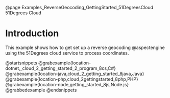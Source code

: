 @page Examples_ReverseGeocoding_GettingStarted_51DegreesCloud 51Degrees Cloud

# Introduction

This example shows how to get set up a reverse geocoding @aspectengine using the
51Degrees cloud service to process coordinates.

@startsnippets
@grabexample{location-dotnet,_cloud_2_getting_started_2_program_8cs,C#}
@grabexample{location-java,cloud_2_getting_started_8java,Java}
@grabexample{location-php,cloud_2gettingstarted_8php,PHP}
@grabexample{location-node,getting_started_8js,Node.js}
@grabbedexample
@endsnippets
